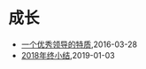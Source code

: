 # 成长
* [一个优秀领导的特质](/2016/2016-03-28-leader-character),2016-03-28
* [2018年终小结](/2019/2019-01-03-retrospect2018),2019-01-03
